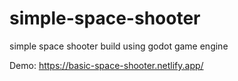 # simple-space-shooter
simple space shooter build using godot game engine

Demo: https://basic-space-shooter.netlify.app/